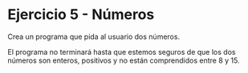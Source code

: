 # Ejercicio 5 - Números

Crea un programa que pida al usuario dos números. 

El programa no terminará hasta que estemos seguros de que los dos números son enteros, positivos y no están comprendidos entre 8 y 15.
